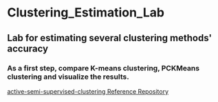 # Clustering_Estimation_Lab
## Lab for estimating several clustering methods' accuracy
### As a first step, compare K-means clustering, PCKMeans clustering and visualize the results.

[active-semi-supervised-clustering Reference Repository](https://github.com/datamole-ai/active-semi-supervised-clustering)
